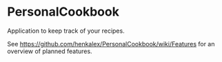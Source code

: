 # PersonalCookbook
Application to keep track of your recipes.

See https://github.com/henkalex/PersonalCookbook/wiki/Features for an overview of planned features.